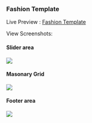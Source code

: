 <h3>Fashion Template</h3>
<p> Live Preview : <a href="https://pijush-karmakar.github.io/FashionTemplate/Ecommerce/">Fashion Template</a></p>

<p>View Screenshots: </p>

<h4>Slider area</h4>
<img src="https://user-images.githubusercontent.com/23507207/29352584-194debcc-8289-11e7-81e2-8e7723ff0005.png" >

<h4>Masonary Grid</h4>
<img src="https://user-images.githubusercontent.com/23507207/29352706-96344c58-8289-11e7-9833-c9676fe841f0.png" >

<h4>Footer area</h4>
<img src="https://user-images.githubusercontent.com/23507207/29352739-b207e9a8-8289-11e7-8e83-9d82c084f3ed.png" >
